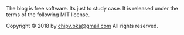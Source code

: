 The blog is free software. Its just to study case. It is released under the terms of the following MIT license.

Copyright © 2018 by chipv.bka@gmail.com All rights reserved.
